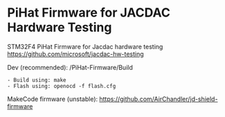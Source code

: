 # PiHat Firmware for JACDAC Hardware Testing 
STM32F4 PiHat Firmware for Jacdac hardware testing https://github.com/microsoft/jacdac-hw-testing

 Dev (recommended): /PiHat-Firmware/Build
 
 	- Build using: make
	- Flash using: openocd -f flash.cfg
 MakeCode firmware (unstable): https://github.com/AirChandler/jd-shield-firmware
